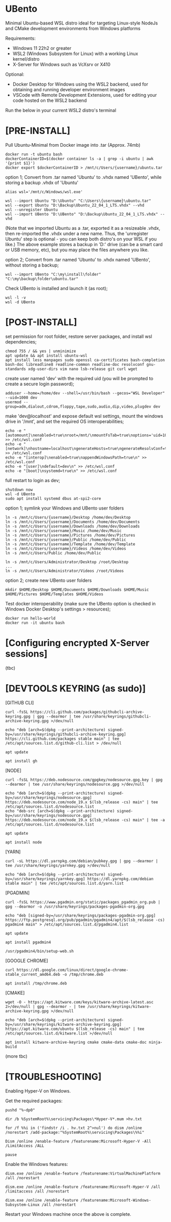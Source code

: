 # UBento
Minimal Ubuntu-based WSL distro ideal for targeting Linux-style NodeJs and CMake development environments from Windows platforms

Requirements:

- Windows 11 22h2 or greater
- WSL2 (Windows Subsystem for Linux) with a working Linux kernel/distro
- X-Server for Windows such as VcXsrv or X410

Optional:

- Docker Desktop for Windows using the WSL2 backend, used for obtaining and running developer environment images
- VSCode with Remote Development Extensions, used for editing your code hosted on the WSL2 backend

Run the below in your current WSL2 distro's terminal

# [PRE-INSTALL]

Pull Ubuntu-Minimal from Docker image into .tar (Approx. 74mb)

    docker run -t ubuntu bash
    dockerContainerID=$(docker container ls -a | grep -i ubuntu | awk '{print $1}')
    docker export $dockerContainerID > /mnt/c/Users/{username}/ubuntu.tar

option 1; Convert from .tar named 'Ubuntu' to .vhdx named 'UBento', while storing a backup .vhdx of 'Ubuntu'

    alias wsl='/mnt/c/Windows/wsl.exe'

    wsl --import Ubuntu "D:\Ubuntu" "C:\Users\{username}\ubuntu.tar"
    wsl --export Ubuntu "D:\Backup\Ubuntu_22_04_1_LTS.vhdx" --vhd
    wsl --unregister Ubuntu
    wsl --import UBento "D:\UBento" "D:\Backup\Ubuntu_22_04_1_LTS.vhdx" --vhd

(Note that we imported Ubuntu as a .tar, exported it as a resizeable .vhdx, then re-imported the .vhdx under a new name.
Thus, the 'unregister Ubuntu' step is optional - you can keep both distro's on your WSL if you like.)
The above example stores a backup in 'D:\' drive (can be a smart card or USB memory, etc), but you may place the files anywhere you like.

option 2; Convert from .tar named 'Ubuntu' to .vhdx named 'UBento', without storing a backup;

    wsl --import UBento "C:\my\install\folder" "C:\my\backup\folder\ubuntu.tar"

Check UBento is installed and launch it (as root);

    wsl -l -v
    wsl -d UBento

# [POST-INSTALL]

set permission for root folder, restore server packages, and install wsl dependencies;

    chmod 755 / && yes | unminimize
    apt update && apt install ubuntu-wsl
    apt install less manpages sudo openssl ca-certificates bash-completion bash-doc libreadline8 readline-common readline-doc resolvconf gnu-standards xdg-user-dirs vim nano lsb-release git curl wget

create user named 'dev' with the required uid (you will be prompted to create a secure login password);

    adduser --home=/home/dev --shell=/usr/bin/bash --gecos="WSL Developer" --uid=1000 dev
    usermod --group=adm,dialout,cdrom,floppy,tape,sudo,audio,dip,video,plugdev dev

make 'dev@localhost' and expose default wsl settings, mount the windows drive in '/mnt', and set the required OS interoperabilities;

    echo -e "[automount]\nenabled=true\nroot=/mnt/\nmountFsTab=true\noptions='uid=1000,gid=1000,metadata,umask=000,fmask=000,dmask=000,case=off'\ncrossDistro=true\nldconfig=true\n" >> /etc/wsl.conf
    echo -e "[network]\nhostname=localhost\ngenerateHosts=true\ngenerateResolvConf=true\n" >> /etc/wsl.conf
    echo -e "[interop]\nenabled=true\nappendWindowsPath=true\n" >> /etc/wsl.conf
    echo -e "[user]\ndefault=dev\n" >> /etc/wsl.conf
    echo -e "[boot]\nsystemd=true\n" >> /etc/wsl.conf

full restart to login as dev;

    shutdown now
    wsl -d UBento
    sudo apt install systemd dbus at-spi2-core
    
option 1; symlink your Windows and UBento user folders

    ln -s /mnt/c/Users/{username}/Desktop /home/dev/Desktop
    ln -s /mnt/c/Users/{username}/Documents /home/dev/Documents
    ln -s /mnt/c/Users/{username}/Downloads /home/dev/Downloads
    ln -s /mnt/c/Users/{username}/Music /home/dev/Music
    ln -s /mnt/c/Users/{username}/Pictures /home/dev/Pictures
    ln -s /mnt/c/Users/{username}/Public /home/dev/Public
    ln -s /mnt/c/Users/{username}/Template /home/dev/Template
    ln -s /mnt/c/Users/{username}/Videos /home/dev/Videos
    ln -s /mnt/c/Users/Public /home/dev/Public
    
    ln -s /mnt/c/Users/Administrator/Desktop /root/Desktop
    ...
    ln -s /mnt/c/Users/Administrator/Videos /root/Videos
    
option 2; create new UBento user folders

    mkdir $HOME/Desktop $HOME/Documents $HOME/Downloads $HOME/Music $HOME/Pictures $HOME/Templates $HOME/Videos
    
Test docker interoperability (make sure the UBento option is checked in Windows Docker Desktop's settings > resources);

    docker run hello-world
    docker run -it ubuntu bash

# [Configuring encrypted X-Server sessions]

(tbc)

# [DEVTOOLS KEYRING (as sudo)] 

[GITHUB CLI]

    curl -fsSL https://cli.github.com/packages/githubcli-archive-keyring.gpg | gpg --dearmor | tee /usr/share/keyrings/githubcli-archive-keyring.gpg >/dev/null
    
    echo "deb [arch=$(dpkg --print-architecture) signed-by=/usr/share/keyrings/githubcli-archive-keyring.gpg] https://cli.github.com/packages stable main" | tee /etc/apt/sources.list.d/github-cli.list > /dev/null
    
    apt update
    
    apt install gh

[NODE]

    curl -fsSL https://deb.nodesource.com/gpgkey/nodesource.gpg.key | gpg --dearmor | tee /usr/share/keyrings/nodesource.gpg >/dev/null

    echo "deb [arch=$(dpkg --print-architecture) signed-by=/usr/share/keyrings/nodesource.gpg] https://deb.nodesource.com/node_19.x $(lsb_release -cs) main" | tee /etc/apt/sources.list.d/nodesource.list
    echo "deb-src [arch=$(dpkg --print-architecture) signed-by=/usr/share/keyrings/nodesource.gpg] https://deb.nodesource.com/node_19.x $(lsb_release -cs) main" | tee -a /etc/apt/sources.list.d/nodesource.list
    
    apt update
    
    apt install node

[YARN]

    curl -sL https://dl.yarnpkg.com/debian/pubkey.gpg | gpg --dearmor | tee /usr/share/keyrings/yarnkey.gpg >/dev/null

    echo "deb [arch=$(dpkg --print-architecture) signed-by=/usr/share/keyrings/yarnkey.gpg] https://dl.yarnpkg.com/debian stable main" | tee /etc/apt/sources.list.d/yarn.list

[PGADMIN]

    curl -fsSL https://www.pgadmin.org/static/packages_pgadmin_org.pub | gpg --dearmor -o /usr/share/keyrings/packages-pgadmin-org.gpg

    echo "deb [signed-by=/usr/share/keyrings/packages-pgadmin-org.gpg] https://ftp.postgresql.org/pub/pgadmin/pgadmin4/apt/$(lsb_release -cs) pgadmin4 main" > /etc/apt/sources.list.d/pgadmin4.list
    
    apt update
    
    apt install pgadmin4
    
    /usr/pgadmin4/bin/setup-web.sh

[GOOGLE CHROME]

    curl https://dl.google.com/linux/direct/google-chrome-stable_current_amd64.deb -o /tmp/chrome.deb
    
    apt install /tmp/chrome.deb

[CMAKE]

    wget -O - https://apt.kitware.com/keys/kitware-archive-latest.asc 2>/dev/null | gpg --dearmor - | tee /usr/share/keyrings/kitware-archive-keyring.gpg >/dev/null

    echo "deb [arch=$(dpkg --print-architecture) signed-by=/usr/share/keyrings/kitware-archive-keyring.gpg] https://apt.kitware.com/ubuntu $(lsb_release -cs) main" | tee /etc/apt/sources.list.d/kitware.list >/dev/null

    apt install kitware-archive-keyring cmake cmake-data cmake-doc ninja-build

(more tbc)

# [TROUBLESHOOTING]

Enabling Hyper-V on Windows.

Get the required packages:

    pushd "%~dp0"

    dir /b %SystemRoot%\servicing\Packages\*Hyper-V*.mum >hv.txt

    for /f %%i in ('findstr /i . hv.txt 2^>nul') do dism /online /norestart /add-package:"%SystemRoot%\servicing\Packages\%%i"

    Dism /online /enable-feature /featurename:Microsoft-Hyper-V -All /LimitAccess /ALL

    pause

Enable the Windows features:

    dism.exe /online /enable-feature /featurename:VirtualMachinePlatform /all /norestart

    dism.exe /online /enable-feature /featurename:Microsoft-Hyper-V /all /limitaccess /all /norestart

    dism.exe /online /enable-feature /featurename:Microsoft-Windows-Subsystem-Linux /all /norestart
    
Restart your Windows machine once the above is complete. 
